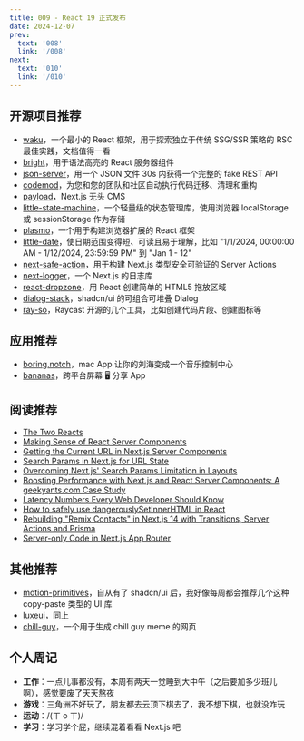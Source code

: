 ```yaml
---
title: 009 - React 19 正式发布
date: 2024-12-07
prev:
  text: '008'
  link: '/008'
next:
  text: '010'
  link: '/010'
---
```


## 开源项目推荐

- [waku](https://waku.gg)，一个最小的 React 框架，用于探索独立于传统 SSG/SSR 策略的 RSC 最佳实践，文档值得一看
- [bright](https://github.com/code-hike/bright)，用于语法高亮的 React 服务器组件
- [json-server](https://github.com/typicode/json-server)，用一个 JSON 文件 30s 内获得一个完整的 fake REST API
- [codemod](https://github.com/codemod-com/codemod)，为您和您的团队和社区自动执行代码迁移、清理和重构
- [payload](https://github.com/payloadcms/payload)，Next.js 无头 CMS
- [little-state-machine](https://github.com/beekai-oss/little-state-machine)，一个轻量级的状态管理库，使用浏览器 localStorage 或 sessionStorage 作为存储
- [plasmo](https://github.com/PlasmoHQ/plasmo)，一个用于构建浏览器扩展的 React 框架
- [little-date](https://github.com/vercel/little-date)，使日期范围变得短、可读且易于理解，比如 "1/1/2024, 00:00:00 AM - 1/12/2024, 23:59:59 PM" 到 "Jan 1 - 12"
- [next-safe-action](https://github.com/TheEdoRan/next-safe-action)，用于构建 Next.js 类型安全可验证的 Server Actions
- [next-logger](https://github.com/sainsburys-tech/next-logger)，一个 Next.js 的日志库
- [react-dropzone](https://github.com/react-dropzone/react-dropzone)，用 React 创建简单的 HTML5 拖放区域
- [dialog-stack](https://github.com/haydenbleasel/dialog-stack)，shadcn/ui 的可组合可堆叠 Dialog
- [ray-so](https://github.com/raycast/ray-so)，Raycast 开源的几个工具，比如创建代码片段、创建图标等

## 应用推荐

- [boring.notch](https://github.com/TheBoredTeam/boring.notch)，mac App 让你的刘海变成一个音乐控制中心
- [bananas](https://github.com/mistweaverco/bananas)，跨平台屏幕 🖥️ 分享 App

## 阅读推荐

- [The Two Reacts](https://overreacted.io/the-two-reacts)
- [Making Sense of React Server Components](https://www.joshwcomeau.com/react/server-components)
- [Getting the Current URL in Next.js Server Components](https://www.propelauth.com/post/getting-url-in-next-server-components)
- [Search Params in Next.js for URL State](https://www.robinwieruch.de/next-search-params/)
- [Overcoming Next.js' Search Params Limitation in Layouts](https://www.nico.fyi/blog/workaround-layout-has-no-search-params)
- [Boosting Performance with Next.js and React Server Components: A geekyants.com Case Study](https://geekyants.com/blog/boosting-performance-with-nextjs-and-react-server-components-a-geekyantscom-case-study)
- [Latency Numbers Every Web Developer Should Know](https://vercel.com/blog/latency-numbers-every-web-developer-should-know)
- [How to safely use dangerouslySetInnerHTML in React](https://deadsimplechat.com/blog/how-to-safely-use-dangerouslysetinnerhtml-in-react/)
- [Rebuilding "Remix Contacts" in Next.js 14 with Transitions, Server Actions and Prisma](https://aurorascharff.no/posts/rebuilding-remix-contacts-in-nextjs-14-with-transitions-server-actions-and-prisma)
- [Server-only Code in Next.js App Router](https://www.builder.io/blog/server-only-next-app-router)

## 其他推荐

- [motion-primitives](https://github.com/ibelick/motion-primitives)，自从有了 shadcn/ui 后，我好像每周都会推荐几个这种 copy-paste 类型的 UI 库
- [luxeui](https://www.luxeui.com/)，同上
- [chill-guy](https://github.com/sujjeee/chill-guy)，一个用于生成 chill guy meme 的网页

## 个人周记

- **工作**：一点儿事都没有，本周有两天一觉睡到大中午（之后要加多少班儿啊），感觉要废了天天熬夜
- **游戏**：三角洲不好玩了，朋友都去云顶下棋去了，我不想下棋，也就没咋玩
- **运动**：/(ㄒ o ㄒ)/
- **学习**：学习学个屁，继续混着看看 Next.js 吧
